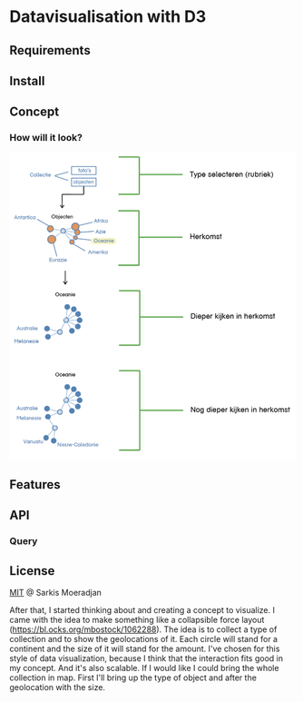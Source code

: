 # Datavisualisation with D3

## Requirements

## Install

## Concept

### How will it look?
<img src="https://github.com/sarkis1997/functional-programming/blob/master/images/concept.png">


## Features

## API

### Query

## License
<a href="https://github.com/sarkis1997/functional-programming/blob/master/LICENSE">MIT</a> @ Sarkis Moeradjan

After that, I started thinking about and creating a concept to visualize. I came with the idea to make something like a collapsible force layout (https://bl.ocks.org/mbostock/1062288). The idea is to collect a type of collection and to show the geolocations of it. Each circle will stand for a continent and the size of it will stand for the amount. I've chosen for this style of data visualization, because I think that the interaction fits good in my concept. And it's also scalable. If I would like I could bring the whole collection in map. First I'll bring up the type of object and after the geolocation with the size.

